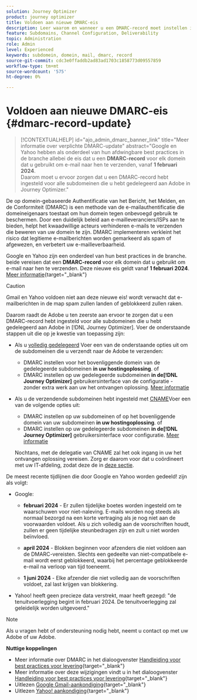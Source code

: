 ```yaml
---
solution: Journey Optimizer
product: journey optimizer
title: Voldoen aan nieuwe DMARC-eis
description: Leer waarom en wanneer u een DMARC-record moet instellen in Journey Optimizer
feature: Subdomains, Channel Configuration, Deliverability
topic: Administration
role: Admin
level: Experienced
keywords: subdomein, domein, mail, dmarc, record
source-git-commit: cdc3e0ffaddb2ad83ad1703c1858773d09557859
workflow-type: tm+mt
source-wordcount: '575'
ht-degree: 0%

---
```


# Voldoen aan nieuwe DMARC-eis {#dmarc-record-update}

>[!CONTEXTUALHELP]
>id="ajo_admin_dmarc_banner_link"
>title="Meer informatie over verplichte DMARC-update"
>abstract="Google en Yahoo hebben als onderdeel van hun afdwingbare best practices in de branche allebei de eis dat u een **DMARC-record** voor elk domein dat u gebruikt om e-mail naar hen te verzenden, vanaf **1 februari 2024**.<br>Daarom moet u ervoor zorgen dat u een DMARC-record hebt ingesteld voor alle subdomeinen die u hebt gedelegeerd aan Adobe in Journey Optimizer."

De op domein-gebaseerde Authentificatie van het Bericht, het Melden, en de Conformiteit (DMARC) is een methode van de e-mailauthentificatie die domeineigenaars toestaat om hun domein tegen onbevoegd gebruik te beschermen. Door een duidelijk beleid aan e-mailleveranciers/ISPs aan te bieden, helpt het kwaadwillige acteurs verhinderen e-mails te verzenden die beweren van uw domein te zijn. DMARC implementeren verkleint het risico dat legitieme e-mailberichten worden gemarkeerd als spam of afgewezen, en verbetert uw e-mailleverbaarheid.

Google en Yahoo zijn een onderdeel van hun best practices in de branche. beide vereisen dat een **DMARC-record** voor elk domein dat u gebruikt om e-mail naar hen te verzenden. Deze nieuwe eis geldt vanaf **1 februari 2024**. [Meer informatie](https://experienceleague.adobe.com/docs/deliverability-learn/deliverability-best-practice-guide/additional-resources/guidance-around-changes-to-google-and-yahoo.html#dmarc){target="_blank"}

>[!CAUTION]
>
>Gmail en Yahoo voldoen niet aan deze nieuwe eis! wordt verwacht dat e-mailberichten in de map spam zullen landen of geblokkeerd zullen raken.

Daarom raadt de Adobe u ten zeerste aan ervoor te zorgen dat u een DMARC-record hebt ingesteld voor alle subdomeinen die u hebt gedelegeerd aan Adobe in [!DNL Journey Optimizer]. Voer de onderstaande stappen uit die op je kwestie van toepassing zijn:

* Als u [volledig gedelegeerd](delegate-subdomain.md#full-subdomain-delegation) Voer een van de onderstaande opties uit om de subdomeinen die u verzendt naar de Adobe te verzenden:

   * DMARC instellen voor het bovenliggende domein van de gedelegeerde subdomeinen **in uw hostingoplossing**.
of
   * DMARC instellen op uw gedelegeerde subdomeinen **in de[!DNL Journey Optimizer]** gebruikersinterface van de configuratie - zonder extra werk aan uw het ontvangen oplossing. [Meer informatie](dmarc-record.md#implement-dmarc)

* Als u de verzendende subdomeinen hebt ingesteld met [CNAME](delegate-subdomain.md#cname-subdomain-delegation)Voer een van de volgende opties uit:

   * DMARC instellen op uw subdomeinen of op het bovenliggende domein van uw subdomeinen **in uw hostingoplossing**.
of
   * DMARC instellen op uw gedelegeerde subdomeinen **in de[!DNL Journey Optimizer]** gebruikersinterface voor configuratie. [Meer informatie](dmarc-record.md#implement-dmarc)

  Nochtans, met de delegatie van CNAME zal het ook ingang in uw het ontvangen oplossing vereisen. Zorg er daarom voor dat u coördineert met uw IT-afdeling, zodat deze de in [deze sectie](dmarc-record.md#implement-dmarc).


De meest recente tijdlijnen die door Google en Yahoo worden gedeeld! zijn als volgt:

* Google:

   * **februari 2024** - Er zullen tijdelijke boetes worden ingesteld om te waarschuwen voor niet-naleving. E-mails worden nog steeds als normaal bezorgd na een korte vertraging als je nog niet aan de voorwaarden voldoet. Als u zich volledig aan de voorschriften houdt, zullen er geen tijdelijke steunbedragen zijn en zult u niet worden beïnvloed.

   * **april 2024** - Blokken beginnen voor afzenders die niet voldoen aan de DMARC-vereisten. Slechts een gedeelte van niet-compatibele e-mail wordt eerst geblokkeerd, waarbij het percentage geblokkeerde e-mail na verloop van tijd toeneemt.

   * **1 juni 2024** - Elke afzender die niet volledig aan de voorschriften voldoet, zal last krijgen van blokkering.

* Yahoo! heeft geen precieze data verstrekt, maar heeft gezegd: &quot;de tenuitvoerlegging begint in februari 2024. De tenuitvoerlegging zal geleidelijk worden uitgevoerd.&quot;

>[!NOTE]
>
>Als u vragen hebt of ondersteuning nodig hebt, neemt u contact op met uw Adobe of uw Adobe.

**Nuttige koppelingen**

* Meer informatie over DMARC in het dialoogvenster [Handleiding voor best practices voor levering](https://experienceleague.adobe.com/docs/deliverability-learn/deliverability-best-practice-guide/additional-resources/technotes/implement-dmarc.html#about){target="_blank"}
* Meer informatie over deze wijzigingen vindt u in het dialoogvenster [Handleiding voor best practices voor levering](https://experienceleague.adobe.com/docs/deliverability-learn/deliverability-best-practice-guide/additional-resources/guidance-around-changes-to-google-and-yahoo.html){target="_blank"}
* Uitlezen [Google Gmail-aankondiging](https://blog.google/products/gmail/gmail-security-authentication-spam-protection/){target="_blank"}
* Uitlezen [Yahoo! aankondiging](https://blog.postmaster.yahooinc.com/post/730172167494483968/more-secure-less-spam){target="_blank"}
